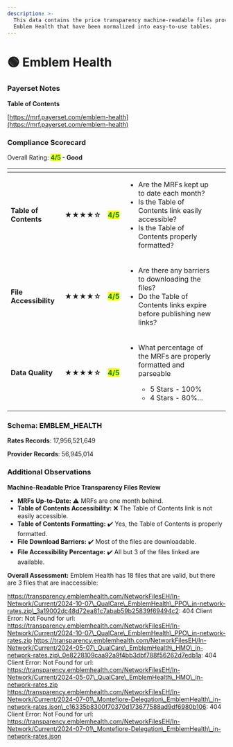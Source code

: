 ```yaml
---
description: >-
  This data contains the price transparency machine-readable files provided by
  Emblem Health that have been normalized into easy-to-use tables.
---
```


# 🟢 Emblem Health

### Payerset Notes

**Table of Contents**

[https://mrf.payerset.com/emblem-health](https://mrf.payerset.com/emblem-health)

### Compliance Scorecard

Overall Rating: <mark style="color:green;">**4/5**</mark>**&#x20;- Good**

<table data-view="cards"><thead><tr><th></th><th></th><th></th><th></th><th data-hidden data-card-cover data-type="files"></th></tr></thead><tbody><tr><td><strong>Table of Contents</strong></td><td><strong>★★★★☆</strong></td><td><mark style="color:green;"><strong>4/5</strong></mark></td><td><ul><li>Are the MRFs kept up to date each month? </li><li>Is the Table of Contents link easily accessible?</li><li>Is the Table of Contents properly formatted?</li></ul></td><td></td></tr><tr><td><strong>File Accessibility</strong></td><td><strong>★★★★☆</strong></td><td><mark style="color:green;"><strong>4/5</strong></mark></td><td><ul><li>Are there any barriers to downloading the files?</li><li>Do the Table of Contents links expire before publishing new links?</li></ul></td><td></td></tr><tr><td><strong>Data Quality</strong></td><td><strong>★★★★☆</strong></td><td><mark style="color:green;"><strong>4/5</strong></mark></td><td><ul><li><p>What percentage of the MRFs are properly formatted and parseable</p><ul><li>5 Stars - 100%</li><li>4 Stars - 80%...</li></ul></li></ul></td><td></td></tr></tbody></table>

### Schema: EMBLEM\_HEALTH

**Rates Records**: 17,956,521,649

**Provider Records**: 56,945,014

### Additional Observations

**Machine-Readable Price Transparency Files Review**

* **MRFs Up-to-Date:** ⚠️ MRFs are one month behind.
* **Table of Contents Accessibility:** ❌ The Table of Contents link is not easily accessible.
* **Table of Contents Formatting:** ✔️ Yes, the Table of Contents is properly formatted.
* **File Download Barriers:** ✔️ Most of the files are  downloadable.
* **File Accessibility Percentage:** ✔️ All but 3 of the files linked are available.

**Overall Assessment:** Emblem Health has 18 files that are valid, but there are 3 files that are inaccessible:

https://transparency.emblemhealth.com/NetworkFilesEH/In-Network/Current/2024-10-07\_QualCare\_EmblemHealth\_PPO\_in-network-rates.zip\_3a19002dc48d72ea81c7abab59b25839f69494c2: 404 Client Error: Not Found for url: https://transparency.emblemhealth.com/NetworkFilesEH/In-Network/Current/2024-10-07\_QualCare\_EmblemHealth\_PPO\_in-network-rates.zip https://transparency.emblemhealth.com/NetworkFilesEH/In-Network/Current/2024-05-07\_QualCare\_EmblemHealth\_HMO\_in-network-rates.zip\_0e8228109caa92a9f4bb3dbf788f56262d7edb1a: 404 Client Error: Not Found for url: https://transparency.emblemhealth.com/NetworkFilesEH/In-Network/Current/2024-05-07\_QualCare\_EmblemHealth\_HMO\_in-network-rates.zip https://transparency.emblemhealth.com/NetworkFilesEH/In-Network/Current/2024-07-01\_Montefiore-Delegation\_EmblemHealth\_in-network-rates.json\_c16335b8300f70370d173677588ad9df6980b106: 404 Client Error: Not Found for url: https://transparency.emblemhealth.com/NetworkFilesEH/In-Network/Current/2024-07-01\_Montefiore-Delegation\_EmblemHealth\_in-network-rates.json
